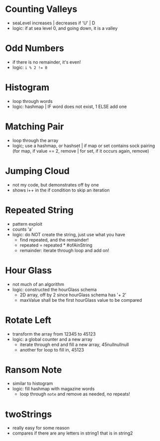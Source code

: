 # Counting Valleys

- seaLevel increases | decreases if 'U' | D
- logic: if at sea level 0, and going down, it is a valley

# Odd Numbers

- if there is no remainder, it's even!
- logic: `i % 2 != 0`

# Histogram 

- loop through words
- logic: hashmap | IF word does not exist, 1 ELSE add one

# Matching Pair

- loop through the array
- logic; use a hashmap, or hashset | if map or set contains sock pairing (for map, if value == 2, remove | for set, if it occurs again, remove)

# Jumping Cloud

- not my code, but demonstrates off by one
- shows i++ in the if condition to skip an iteration

# Repeated String

- pattern exploit
- counts 'a'
- logic: do NOT create the string, just use what you have
    - find repeated, and the remainder!
    - repeated = repeated * #ofAinString
    - remainder: iterate through loop and add on!
    
# Hour Glass

- not much of an algorithm
- logic: constructed the hourGlass schema
    - 2D array, off by 2 since hourGlass schema has '+ 2'
    - maxValue shall be the first hourGlass value to be compared
    
# Rotate Left

- transform the array from 12345 to 45123
- logic: a global counter and a new array
    - iterate through end and fill a new array, 45nullnullnull
    - another for loop to fill in, 45123
    
# Ransom Note

- similar to histogram
- logic: fill hashmap with magazine words
    - loop through `note` and remove as needed, no repeats!
    
# twoStrings

- really easy for some reason
- compares if there are any letters in string1 that is in string2
